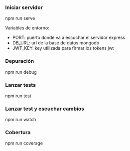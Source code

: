 ### Iniciar servidor
npm run serve

Variables de entorno: 
* PORT: puerto donde va a escuchar el servidor express 
* DB_URL: url de la base de datos mongodb 
* JWT_KEY: key utilizada para firmar los tokens jwt

### Depuración
npm run debug

### Lanzar tests
npm run test

### Lanzar test y escuchar cambios
npm run watch

### Cobertura
npm run coverage
